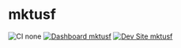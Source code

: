 # mktusf

![CI none](https://img.shields.io/badge/ci-none-orange.svg)
[![Dashboard mktusf](https://img.shields.io/badge/dashboard-mktusf-yellow.svg)](https://dashboard.pantheon.io/sites/28701bbc-2a62-4de6-9dcf-bb0ae932837a#dev/code)
[![Dev Site mktusf](https://img.shields.io/badge/site-mktusf-blue.svg)](http://dev-mktusf.pantheonsite.io/)